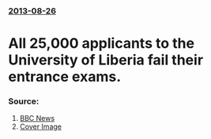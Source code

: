 ### [2013-08-26](/news/2013/08/26/index.md)

# All 25,000 applicants to the University of Liberia fail their entrance exams. 




### Source:

1. [BBC News](http://www.bbc.co.uk/news/world-africa-23843578)
1. [Cover Image](https://ichef-1.bbci.co.uk/news/1024/media/images/69488000/jpg/_69488806_lib.jpg)
